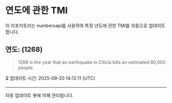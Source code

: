 
# 연도에 관한 TMI

이 리포지토리는 numbersapi를 사용하여 특정 년도에 관한 TMI를 자동으로 업데이트합니다.

## 연도: (1268)
> 1268 is the year that an earthquake in Cilicia kills an estimated 60,000 people.

⏳ 업데이트 시간: 2025-09-20 14:12:11 (UTC)

---
자동 업데이트 봇에 의해 관리됩니다.
